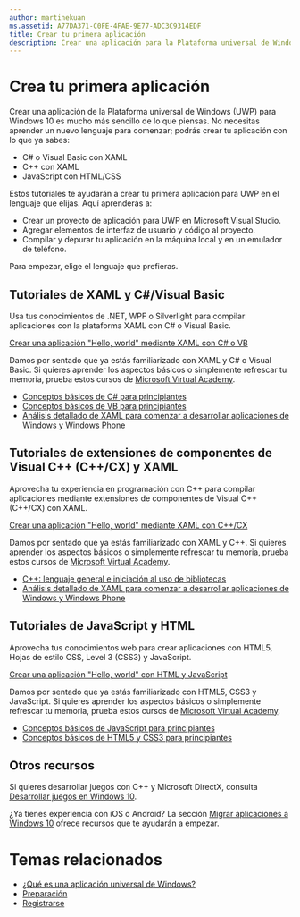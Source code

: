 ```yaml
---
author: martinekuan
ms.assetid: A77DA371-C0FE-4FAE-9E77-ADC3C9314EDF
title: Crear tu primera aplicación
description: Crear una aplicación para la Plataforma universal de Windows (UWP) para Windows 10 es mucho más sencillo de lo que piensas.
---
```

# Crea tu primera aplicación

Crear una aplicación de la Plataforma universal de Windows (UWP) para Windows 10 es mucho más sencillo de lo que piensas. No necesitas aprender un nuevo lenguaje para comenzar; podrás crear tu aplicación con lo que ya sabes:

-   C# o Visual Basic con XAML
-   C++ con XAML
-   JavaScript con HTML/CSS

Estos tutoriales te ayudarán a crear tu primera aplicación para UWP en el lenguaje que elijas. Aquí aprenderás a:

-   Crear un proyecto de aplicación para UWP en Microsoft Visual Studio.
-   Agregar elementos de interfaz de usuario y código al proyecto.
-   Compilar y depurar tu aplicación en la máquina local y en un emulador de teléfono.

Para empezar, elige el lenguaje que prefieras.

## Tutoriales de XAML y C#/Visual Basic

Usa tus conocimientos de .NET, WPF o Silverlight para compilar aplicaciones con la plataforma XAML con C# o Visual Basic.

[Crear una aplicación "Hello, world" mediante XAML con C# o VB](create-a-hello-world-app-xaml-universal.md)

Damos por sentado que ya estás familiarizado con XAML y C# o Visual Basic. Si quieres aprender los aspectos básicos o simplemente refrescar tu memoria, prueba estos cursos de [Microsoft Virtual Academy](http://www.microsoftvirtualacademy.com/).

-   [Conceptos básicos de C# para principiantes](http://www.microsoftvirtualacademy.com/training-courses/c-fundamentals-for-absolute-beginners)
-   [Conceptos básicos de VB para principiantes](http://www.microsoftvirtualacademy.com/training-courses/vb-fundamentals-for-absolute-beginners)
-   [Análisis detallado de XAML para comenzar a desarrollar aplicaciones de Windows y Windows Phone](http://www.microsoftvirtualacademy.com/training-courses/xaml-deep-dive-for-windows-windows-phone-apps-jump-start)

## Tutoriales de extensiones de componentes de Visual C++ (C++/CX) y XAML

Aprovecha tu experiencia en programación con C++ para compilar aplicaciones mediante extensiones de componentes de Visual C++ (C++/CX) con XAML.

[Crear una aplicación "Hello, world" mediante XAML con C++/CX](create-a-basic-windows-10-app-in-cpp.md)

Damos por sentado que ya estás familiarizado con XAML y C++. Si quieres aprender los aspectos básicos o simplemente refrescar tu memoria, prueba estos cursos de [Microsoft Virtual Academy](http://go.microsoft.com/fwlink/p/?LinkID=389916).

-   [C++: lenguaje general e iniciación al uso de bibliotecas](http://www.microsoftvirtualacademy.com/training-courses/c-a-general-purpose-language-and-library-jump-start)
-   [Análisis detallado de XAML para comenzar a desarrollar aplicaciones de Windows y Windows Phone](http://www.microsoftvirtualacademy.com/training-courses/xaml-deep-dive-for-windows-windows-phone-apps-jump-start)

## Tutoriales de JavaScript y HTML

Aprovecha tus conocimientos web para crear aplicaciones con HTML5, Hojas de estilo CSS, Level 3 (CSS3) y JavaScript.

[Crear una aplicación "Hello, world" con HTML y JavaScript](create-a-hello-world-app-js-universal.md)

Damos por sentado que ya estás familiarizado con HTML5, CSS3 y JavaScript. Si quieres aprender los aspectos básicos o simplemente refrescar tu memoria, prueba estos cursos de [Microsoft Virtual Academy](http://go.microsoft.com/fwlink/p/?LinkID=389916).

-   [Conceptos básicos de JavaScript para principiantes](http://www.microsoftvirtualacademy.com/training-courses/javascript-fundamentals-for-absolute-beginners)
-   [Conceptos básicos de HTML5 y CSS3 para principiantes](http://www.microsoftvirtualacademy.com/training-courses/html5-css3-fundamentals-development-for-absolute-beginners)

## Otros recursos

Si quieres desarrollar juegos con C++ y Microsoft DirectX, consulta [Desarrollar juegos en Windows 10](https://dev.windows.com/games).

¿Ya tienes experiencia con iOS o Android? La sección [Migrar aplicaciones a Windows 10](https://msdn.microsoft.com/library/windows/apps/Mt238321) ofrece recursos que te ayudarán a empezar.

# Temas relacionados

* [¿Qué es una aplicación universal de Windows?](whats-a-uwp.md)
* [Preparación](get-set-up.md)
* [Registrarse](sign-up.md)
 



<!--HONumber=May16_HO2-->


